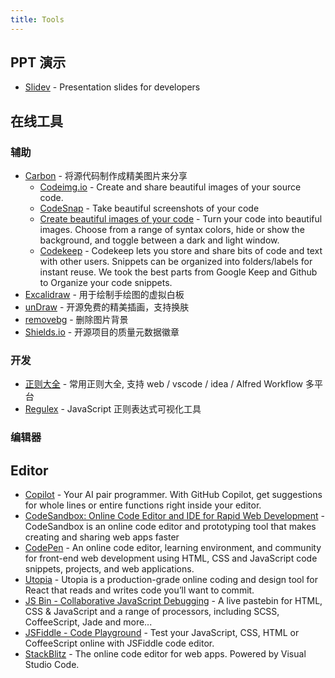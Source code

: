 ```yaml
---
title: Tools
---
```


## PPT 演示

- [Slidev](https://sli.dev/) - Presentation slides for developers

## 在线工具

### 辅助

- [Carbon](https://carbon.now.sh/) - 将源代码制作成精美图片来分享
  - [Codeimg.io](https://codeimg.io/) - Create and share beautiful images of your source code.
  - [CodeSnap](https://marketplace.visualstudio.com/items?itemName=adpyke.codesnap) - Take beautiful screenshots of your code
  - [Create beautiful images of your code](https://ray.so/) - Turn your code into beautiful images. Choose from a range of syntax colors, hide or show the background, and toggle between a dark and light window.
  - [Codekeep](https://codekeep.io/) - Codekeep lets you store and share bits of code and text with other users. Snippets can be organized into folders/labels for instant reuse. We took the best parts from Google Keep and Github to Organize your code snippets.
- [Excalidraw](https://excalidraw.com/) - 用于绘制手绘图的虚拟白板
- [unDraw](https://undraw.co/illustrations) - 开源免费的精美插画，支持换肤
- [removebg](https://www.remove.bg/) - 删除图片背景
- [Shields.io](https://shields.io/) - 开源项目的质量元数据徽章

### 开发

- [正则大全](https://any86.github.io/any-rule/) - 常用正则大全, 支持 web / vscode / idea / Alfred Workflow 多平台
- [Regulex](https://jex.im/regulex/#!flags=&re=%5E(a%7Cb)*%3F%24) - JavaScript 正则表达式可视化工具

### 编辑器

## Editor

- [Copilot](https://copilot.github.com/) - Your AI pair programmer. With GitHub Copilot, get suggestions for whole lines or entire functions right inside your editor.
- [CodeSandbox: Online Code Editor and IDE for Rapid Web Development](https://codesandbox.io/) - CodeSandbox is an online code editor and prototyping tool that makes creating and sharing web apps faster
- [CodePen](https://codepen.io/) - An online code editor, learning environment, and community for front-end web development using HTML, CSS and JavaScript code snippets, projects, and web applications.
- [Utopia](https://utopia.app/) - Utopia is a production-grade online coding and design tool for React that reads and writes code you’ll want to commit.
- [JS Bin - Collaborative JavaScript Debugging](https://jsbin.com/) - A live pastebin for HTML, CSS & JavaScript and a range of processors, including SCSS, CoffeeScript, Jade and more...
- [JSFiddle - Code Playground](https://jsfiddle.net/) - Test your JavaScript, CSS, HTML or CoffeeScript online with JSFiddle code editor.
- [StackBlitz](https://stackblitz.com/) - The online code editor for web apps. Powered by Visual Studio Code.
